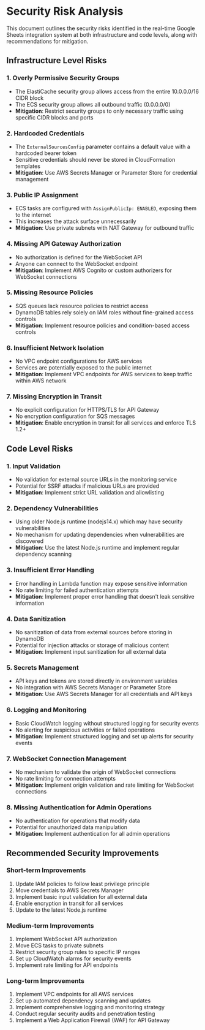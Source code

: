 # Security Risk Analysis

This document outlines the security risks identified in the real-time Google Sheets integration system at both infrastructure and code levels, along with recommendations for mitigation.

## Infrastructure Level Risks

### 1. Overly Permissive Security Groups
- The ElastiCache security group allows access from the entire 10.0.0.0/16 CIDR block
- The ECS security group allows all outbound traffic (0.0.0.0/0)
- **Mitigation**: Restrict security groups to only necessary traffic using specific CIDR blocks and ports

### 2. Hardcoded Credentials
- The `ExternalSourcesConfig` parameter contains a default value with a hardcoded bearer token
- Sensitive credentials should never be stored in CloudFormation templates
- **Mitigation**: Use AWS Secrets Manager or Parameter Store for credential management

### 3. Public IP Assignment
- ECS tasks are configured with `AssignPublicIp: ENABLED`, exposing them to the internet
- This increases the attack surface unnecessarily
- **Mitigation**: Use private subnets with NAT Gateway for outbound traffic

### 4. Missing API Gateway Authorization
- No authorization is defined for the WebSocket API
- Anyone can connect to the WebSocket endpoint
- **Mitigation**: Implement AWS Cognito or custom authorizers for WebSocket connections

### 5. Missing Resource Policies
- SQS queues lack resource policies to restrict access
- DynamoDB tables rely solely on IAM roles without fine-grained access controls
- **Mitigation**: Implement resource policies and condition-based access controls

### 6. Insufficient Network Isolation
- No VPC endpoint configurations for AWS services
- Services are potentially exposed to the public internet
- **Mitigation**: Implement VPC endpoints for AWS services to keep traffic within AWS network

### 7. Missing Encryption in Transit
- No explicit configuration for HTTPS/TLS for API Gateway
- No encryption configuration for SQS messages
- **Mitigation**: Enable encryption in transit for all services and enforce TLS 1.2+

## Code Level Risks

### 1. Input Validation
- No validation for external source URLs in the monitoring service
- Potential for SSRF attacks if malicious URLs are provided
- **Mitigation**: Implement strict URL validation and allowlisting

### 2. Dependency Vulnerabilities
- Using older Node.js runtime (nodejs14.x) which may have security vulnerabilities
- No mechanism for updating dependencies when vulnerabilities are discovered
- **Mitigation**: Use the latest Node.js runtime and implement regular dependency scanning

### 3. Insufficient Error Handling
- Error handling in Lambda function may expose sensitive information
- No rate limiting for failed authentication attempts
- **Mitigation**: Implement proper error handling that doesn't leak sensitive information

### 4. Data Sanitization
- No sanitization of data from external sources before storing in DynamoDB
- Potential for injection attacks or storage of malicious content
- **Mitigation**: Implement input sanitization for all external data

### 5. Secrets Management
- API keys and tokens are stored directly in environment variables
- No integration with AWS Secrets Manager or Parameter Store
- **Mitigation**: Use AWS Secrets Manager for all credentials and API keys

### 6. Logging and Monitoring
- Basic CloudWatch logging without structured logging for security events
- No alerting for suspicious activities or failed operations
- **Mitigation**: Implement structured logging and set up alerts for security events

### 7. WebSocket Connection Management
- No mechanism to validate the origin of WebSocket connections
- No rate limiting for connection attempts
- **Mitigation**: Implement origin validation and rate limiting for WebSocket connections

### 8. Missing Authentication for Admin Operations
- No authentication for operations that modify data
- Potential for unauthorized data manipulation
- **Mitigation**: Implement authentication for all admin operations

## Recommended Security Improvements

### Short-term Improvements
1. Update IAM policies to follow least privilege principle
2. Move credentials to AWS Secrets Manager
3. Implement basic input validation for all external data
4. Enable encryption in transit for all services
5. Update to the latest Node.js runtime

### Medium-term Improvements
1. Implement WebSocket API authorization
2. Move ECS tasks to private subnets
3. Restrict security group rules to specific IP ranges
4. Set up CloudWatch alarms for security events
5. Implement rate limiting for API endpoints

### Long-term Improvements
1. Implement VPC endpoints for all AWS services
2. Set up automated dependency scanning and updates
3. Implement comprehensive logging and monitoring strategy
4. Conduct regular security audits and penetration testing
5. Implement a Web Application Firewall (WAF) for API Gateway